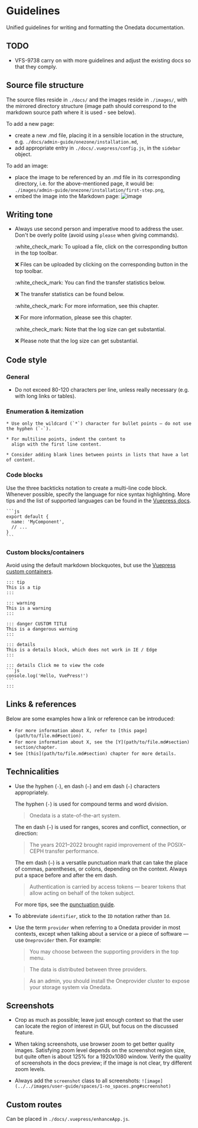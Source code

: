 # Guidelines

Unified guidelines for writing and formatting the Onedata documentation.

## TODO

* VFS-9738 carry on with more guidelines and adjust the existing docs so that they comply.

## Source file structure

The source files reside in `./docs/` and the images reside in `./images/`,
with the mirrored directory structure (image path should correspond to
the markdown source path where it is used - see below).

To add a new page:

* create a new .md file, placing it in a sensible location in the structure,
  e.g. `./docs/admin-guide/onezone/installation.md`,
* add appropriate entry in `./docs/.vuepress/config.js`, in the
  `sidebar` object.

To add an image:

* place the image to be referenced by an .md file in its corresponding directory,
  i.e. for the above-mentioned page, it would be:
  `./images/admin-guide/onezone/installation/first-step.png`,
* embed the image into the Markdown page:
  ![image](../../../images/admin-guide/onezone/installation/first-step.png)

## Writing tone

* Always use second person and imperative mood to address the user. Don't be
  overly polite (avoid using `please` when giving commands).

  :white\_check\_mark: To upload a file, click on the corresponding button in the top toolbar.

  :x: Files can be uploaded by clicking on the corresponding button in the top toolbar.

  :white\_check\_mark: You can find the transfer statistics below.

  :x: The transfer statistics can be found below.

  :white\_check\_mark: For more information, see this chapter.

  :x: For more information, please see this chapter.

  :white\_check\_mark: Note that the log size can get substantial.

  :x: Please note that the log size can get substantial.

## Code style

### General

* Do not exceed 80-120 characters per line, unless really necessary (e.g. with
  long links or tables).

### Enumeration & itemization

```
* Use only the wildcard (`*`) character for bullet points — do not use the hyphen (`-`).

* For multiline points, indent the content to
  align with the first line content.

* Consider adding blank lines between points in lists that have a lot of content.
```

### Code blocks

Use the three backticks notation to create a multi-line code block. Whenever
possible, specify the language for nice syntax highlighting. More tips and the
list of supported languages can be found in the
[Vuepress docs](https://v1.vuepress.vuejs.org/guide/markdown.html#syntax-highlighting-in-code-blocks).

````
```js
export default {
  name: 'MyComponent',
  // ...
}
```
````

### Custom blocks/containers

Avoid using the default markdown blockquotes, but use the
[Vuepress custom containers](https://v1.vuepress.vuejs.org/guide/markdown.html#custom-containers).

````
::: tip
This is a tip
:::

::: warning
This is a warning
:::

::: danger CUSTOM TITLE
This is a dangerous warning
:::

::: details
This is a details block, which does not work in IE / Edge
:::

::: details Click me to view the code
```js
console.log('Hello, VuePress!')
```
:::
````

## Links & references

Below are some examples how a link or reference can be introduced:

* `For more information about X, refer to [this page](path/to/file.md#section).`
* `For more information about X, see the [Y](path/to/file.md#section) section/chapter.`
* `See [this](path/to/file.md#section) chapter for more details.`

## Technicalities

* Use the hyphen (`-`), en dash (`–`) and em dash (`—`) characters appropriately.

  The hyphen (`-`) is used for compound terms and word division.

  > Onedata is a state-of-the-art system.

  The en dash (`–`) is used for ranges, scores and conflict, connection, or direction:

  > The years 2021–2022 brought rapid improvement of the POSIX–CEPH transfer performance.

  The em dash (`—`) is a versatile punctuation mark that can take the place of
  commas, parentheses, or colons, depending on the context. Always put a space
  before and after the em dash.

  > Authentication is carried by access tokens — bearer tokens that allow acting
  > on behalf of the token subject.

  For more tips, see the [punctuation guide](https://www.thepunctuationguide.com/hyphen.html).

* To abbreviate `identifier`, stick to the `ID` notation rather than `Id`.

* Use the term `provider` when referring to a Onedata provider in most contexts,
  except when talking about a service or a piece of software — use `Oneprovider`
  then. For example:

  > You may choose between the supporting providers in the top menu.

  > The data is distributed between three providers.

  > As an admin, you should install the Oneprovider cluster to expose your storage system via Onedata.

## Screenshots

* Crop as much as possible; leave just enough context so that the user can
  locate the region of interest in GUI, but focus on the discussed feature.

* When taking screenshots, use browser zoom to get better quality images.
  Satisfying zoom level depends on the screenshot region size, but quite often
  is about 125% for a 1920x1080 window. Verify the quality of screenshots
  in the docs preview; if the image is not clear, try different zoom levels.

* Always add the `screenshot` class to all screenshots:
  `![image](../../images/user-guide/spaces/1-no_spaces.png#screenshot)`

## Custom routes

Can be placed in `./docs/.vuepress/enhanceApp.js`.
